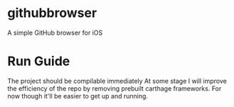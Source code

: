 # githubbrowser
A simple GitHub browser for iOS

# Run Guide
The project should be compilable immediately
At some stage I will improve the efficiency of the repo by removing prebuilt carthage frameworks.
For now though it'll be easier to get up and running.
